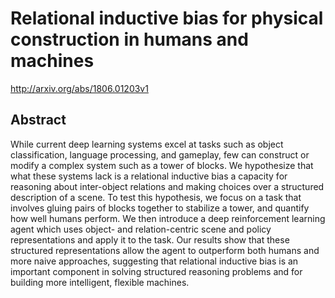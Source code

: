 # Relational inductive bias for physical construction in humans and machines
http://arxiv.org/abs/1806.01203v1
## Abstract
While current deep learning systems excel at tasks such as object classification, language processing, and gameplay, few can construct or modify a complex system such as a tower of blocks. We hypothesize that what these systems lack is a relational inductive bias a capacity for reasoning about inter-object relations and making choices over a structured description of a scene. To test this hypothesis, we focus on a task that involves gluing pairs of blocks together to stabilize a tower, and quantify how well humans perform. We then introduce a deep reinforcement learning agent which uses object- and relation-centric scene and policy representations and apply it to the task. Our results show that these structured representations allow the agent to outperform both humans and more naive approaches, suggesting that relational inductive bias is an important component in solving structured reasoning problems and for building more intelligent, flexible machines.